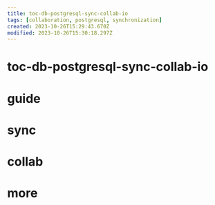 ```yaml
---
title: toc-db-postgresql-sync-collab-io
tags: [collaboration, postgresql, synchronization]
created: 2023-10-26T15:29:43.670Z
modified: 2023-10-26T15:30:18.297Z
---
```


# toc-db-postgresql-sync-collab-io

# guide

# sync

# collab

# more
